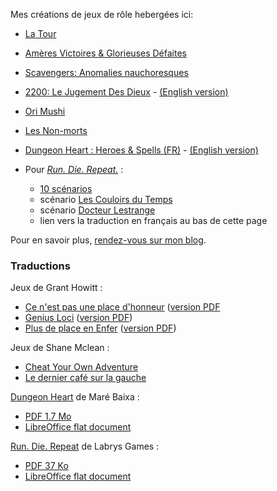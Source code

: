 Mes créations de jeux de rôle hebergées ici:

- [La Tour](latour)
- [Amères Victoires & Glorieuses Défaites](gdav)
- [Scavengers: Anomalies nauchoresques](scavengers)
- [2200: Le Jugement Des Dieux](2200_le_jugement_des_dieux) - [(English version)](2200_le_jugement_des_dieux/2200_the_gods_judgement.html)
- [Ori Mushi](OriMushi)
- [Les Non-morts](LesNonMorts)
- [Dungeon Heart : Heroes & Spells (FR)](DungeonHeartHeroesAndSpells) - [(English version)](DungeonHeartHeroesAndSpells/DungeonHeartHeroesAndSpells_en.html)

- Pour [_Run. Die. Repeat._](https://labrysgames.itch.io/run-die-repeat) :
  * [10 scénarios](RunDieRepeat/RunDieRepeat-scenarios-FR.html)
  * scénario [Les Couloirs du Temps](RunDieRepeat/LesCouloirsDuTemps.html)
  * scénario [Docteur Lestrange](RunDieRepeat/DocteurLestrange.html)
  * lien vers la traduction en français au bas de cette page

<!-- [chimera](chimera) -->
<!-- [Sous Terre](sous-terre) -->
<!-- [PorteObjectifCartes](poc/PorteObjectifCartes.html) -->
<!-- [EscapeGame](EscapeGame) -->

Pour en savoir plus, [rendez-vous sur mon blog](https://chezsoi.org/lucas/blog/pages/jeux-de-role.html).


### Traductions

Jeux de Grant Howitt :

- [Ce n'est pas une place d'honneur](ce-nest-pas-une-place-dhonneur) ([version PDF](https://github.com/Lucas-C/jdr/releases/download/ce-nest-pas-une-place-dhonneur-v1.3/ce-nest-pas-une-place-dhonneur-v1.3.pdf)
- [Genius Loci](genius-loci) ([version PDF](https://chezsoi.org/lucas/blog/images/jdr/genius-loci.pdf))
- [Plus de place en Enfer](plus-de-place-en-enfer) ([version PDF](https://chezsoi.org/lucas/blog/images/jdr/plus-de-place-en-enfer.pdf))

Jeux de Shane Mclean :

- [Cheat Your Own Adventure](CheatYourOwnAdventure)
- [Le dernier café sur la gauche](LeDernierCafeSurLaGauche.html)

[Dungeon Heart](https://mare-baixa.itch.io/dungeon-heart) de Maré Baixa :

- [PDF 1.7 Mo](https://chezsoi.org/lucas/blog/images/jdr/Dungeon%20Heart%20B%26W%20v1.6%20fr.pdf)
- [LibreOffice flat document](DungeonHeartHeroesAndSpells/Dungeon%20Heart%20B%26W%20v1.6%20fr.fodg)

[Run. Die. Repeat](https://labrysgames.itch.io/run-die-repeat) de Labrys Games :

- [PDF 37 Ko](https://chezsoi.org/lucas/blog/images/jdr/RunDieRepeat-FR.pdf)
- [LibreOffice flat document](RunDieRepeat/RunDieRepeat-FR.fodt)
